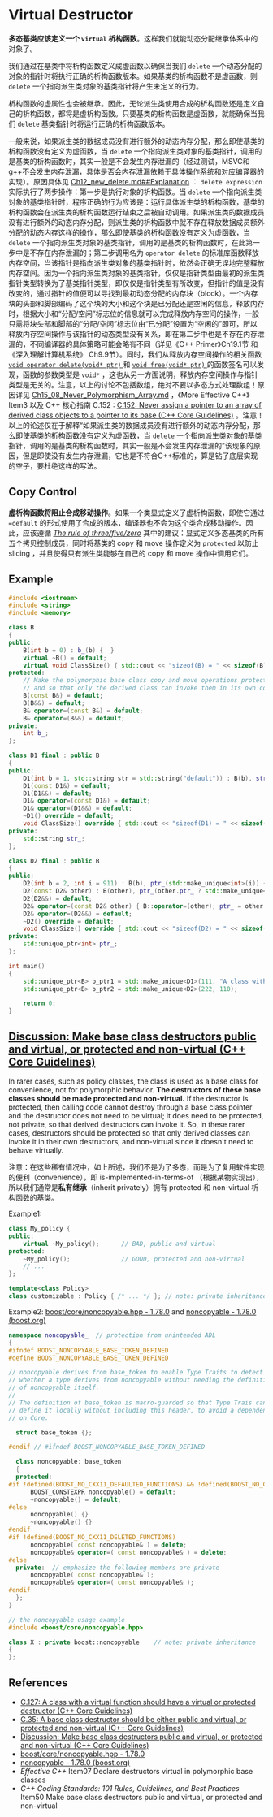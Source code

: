 # Virtual Destructor

**多态基类应该定义一个 `virtual` 析构函数**。这样我们就能动态分配继承体系中的对象了。

我们通过在基类中将析构函数定义成虚函数以确保当我们 `delete` 一个动态分配的对象的指针时将执行正确的析构函数版本。如果基类的析构函数不是虚函数，则 `delete` 一个指向派生类对象的基类指针将产生未定义的行为。

析构函数的虚属性也会被继承。因此，无论派生类使用合成的析构函数还是定义自己的析构函数，都将是虚析构函数。只要基类的析构函数是虚函数，就能确保当我们 `delete` 基类指针时将运行正确的析构函数版本。

一般来说，如果派生类的数据成员没有进行额外的动态内存分配，那么即使基类的析构函数没有定义为虚函数，当 `delete` 一个指向派生类对象的基类指针，调用的是基类的析构函数时，其实一般是不会发生内存泄漏的（经过测试，MSVC和g++不会发生内存泄漏，具体是否会内存泄漏依赖于具体操作系统和对应编译器的实现）。原因具体见 [Ch12_new_delete.md##Explanation](../Ch12_DynamicMemory/Ch12_new_delete.md#explanation) ： `delete expression` 实际执行了两步操作：第一步是执行对象的析构函数。当 `delete` 一个指向派生类对象的基类指针时，程序正确的行为应该是：运行具体派生类的析构函数，基类的析构函数会在派生类的析构函数运行结束之后被自动调用。如果派生类的数据成员没有进行额外的动态内存分配，则派生类的析构函数中就不存在释放数据成员额外分配的动态内存这样的操作，那么即使基类的析构函数没有定义为虚函数，当 `delete` 一个指向派生类对象的基类指针，调用的是基类的析构函数时，在此第一步中是不存在内存泄漏的；第二步调用名为 `operator delete` 的标准库函数释放内存空间，当该指针是指向派生类对象的基类指针时，依然会正确无误地完整释放内存空间。因为一个指向派生类对象的基类指针，仅仅是指针类型由最初的派生类指针类型转换为了基类指针类型，即仅仅是指针类型有所改变，但指针的值是没有改变的，通过指针的值便可以寻找到最初动态分配的内存块（block）。一个内存块的头部和脚部编码了这个块的大小和这个块是已分配还是空闲的信息，释放内存时，根据大小和“分配/空闲”标志位的信息就可以完成释放内存空间的操作，一般只需将块头部和脚部的“分配/空闲”标志位由“已分配”设置为“空闲的”即可，所以释放内存空间操作与该指针的动态类型没有关系，即在第二步中也是不存在内存泄漏的，不同编译器的具体策略可能会略有不同（详见《C++ Primer》Ch19.1节 和《深入理解计算机系统》 Ch9.9节）。同时，我们从释放内存空间操作的相关函数 [`void operator delete(void* ptr)` ](https://en.cppreference.com/w/cpp/memory/new/operator_delete)和 [`void free(void* ptr)` ](https://en.cppreference.com/w/cpp/memory/c/free)的函数签名可以发现，函数的参数类型是 `void*` ，这也从另一方面说明，释放内存空间操作与指针类型是无关的。注意，以上的讨论不包括数组，绝对不要以多态方式处理数组！原因详见 [Ch15_08_Never_Polymorphism_Array.md](./Ch15_08_Never_Polymorphism_Array.md) ，《More Effective C++》Item3 以及 C++ 核心指南 C.152 : [C.152: Never assign a pointer to an array of derived class objects to a pointer to its base (C++ Core Guidelines)](http://isocpp.github.io/CppCoreGuidelines/CppCoreGuidelines#Rh-array) 。注意！以上的论述仅在于解释“如果派生类的数据成员没有进行额外的动态内存分配，那么即使基类的析构函数没有定义为虚函数，当 `delete` 一个指向派生类对象的基类指针，调用的是基类的析构函数时，其实一般是不会发生内存泄漏的”该现象的原因，但是即使没有发生内存泄漏，它也是不符合C++标准的，算是钻了底层实现的空子，要杜绝这样的写法。

## Copy Control

**虚析构函数将阻止合成移动操作**。如果一个类显式定义了虚析构函数，即使它通过 `=default` 的形式使用了合成的版本，编译器也不会为这个类合成移动操作。因此，应该遵循 [*The rule of three/five/zero*](../Ch13_CopyControl/Ch13_01_The_rule_of_three_five_zero.md) 其中的建议：显式定义多态基类的所有五个拷贝控制成员，同时将基类的 copy 和 move 操作定义为 `protected` 以防止 slicing ，并且使得只有派生类能够在自己的 copy 和 move 操作中调用它们。

## Example

```cpp
#include <iostream>
#include <string>
#include <memory>

class B
{
public:
	B(int b = 0) : b_(b) {  }
	virtual ~B() = default;
	virtual void ClassSize() { std::cout << "sizeof(B) = " << sizeof(B) << std::endl; }
protected:
	// Make the polymorphic base class copy and move operations protected to prevent slicing, 
	// and so that only the derived class can invoke them in its own copy and move operations.
	B(const B&) = default;
	B(B&&) = default;
	B& operator=(const B&) = default;
	B& operator=(B&&) = default;
private:
	int b_;
};

class D1 final : public B
{
public:
	D1(int b = 1, std::string str = std::string("default")) : B(b), str_(str) {  }
	D1(const D1&) = default;
	D1(D1&&) = default;
	D1& operator=(const D1&) = default;
	D1& operator=(D1&&) = default;
	~D1() override = default;
	void ClassSize() override { std::cout << "sizeof(D1) = " << sizeof(D1) << std::endl; }
private:
	std::string str_;
};

class D2 final : public B
{
public:
	D2(int b = 2, int i = 911) : B(b), ptr_(std::make_unique<int>(i)) {  }
	D2(const D2& other) : B(other), ptr_(other.ptr_ ? std::make_unique<int>(*other.ptr_) : nullptr) {  }
	D2(D2&&) = default;
	D2& operator=(const D2& other) { B::operator=(other); ptr_ = other.ptr_ ? std::make_unique<int>(*other.ptr_) : nullptr; return *this; }
	D2& operator=(D2&&) = default;
	~D2() override = default;
	void ClassSize() override { std::cout << "sizeof(D2) = " << sizeof(D2) << std::endl; }
private:
	std::unique_ptr<int> ptr_;
};

int main()
{
	std::unique_ptr<B> b_ptr1 = std::make_unique<D1>(111, "A class with a virtual function should have a virtual or protected destructor");
	std::unique_ptr<B> b_ptr2 = std::make_unique<D2>(222, 110);

	return 0;
}
```



## [Discussion: Make base class destructors public and virtual, or protected and non-virtual (C++ Core Guidelines)](http://isocpp.github.io/CppCoreGuidelines/CppCoreGuidelines#Sd-dtor)

In rarer cases, such as policy classes, the class is used as a base class for convenience, not for polymorphic behavior. **The destructors of these base classes should be made protected and non-virtual.** If the destructor is protected, then calling code cannot destroy through a base class pointer and the destructor does not need to be virtual; it does need to be protected, not private, so that derived destructors can invoke it. So, in these rarer cases, destructors should be protected so that only derived classes can invoke it in their own destructors, and non-virtual since it doesn't need to behave virtually.

注意：在这些稀有情况中，如上所述，我们不是为了多态，而是为了复用软件实现的便利（convenience），即 is-implemented-in-terms-of （根据某物实现出），所以我们通常是**私有继承**（inherit privately）拥有 protected 和 non-virtual 析构函数的基类。

Example1: 

```cpp
class My_policy {
public:
    virtual ~My_policy();      // BAD, public and virtual
protected:
    ~My_policy();              // GOOD, protected and non-virtual
    // ...
};

template<class Policy>
class customizable : Policy { /* ... */ }; // note: private inheritance
```



Example2: [boost/core/noncopyable.hpp - 1.78.0](https://www.boost.org/doc/libs/1_78_0/boost/core/noncopyable.hpp) and [noncopyable - 1.78.0 (boost.org)](https://www.boost.org/doc/libs/1_78_0/libs/core/doc/html/core/noncopyable.html) 

```cpp
namespace noncopyable_  // protection from unintended ADL
{
#ifndef BOOST_NONCOPYABLE_BASE_TOKEN_DEFINED
#define BOOST_NONCOPYABLE_BASE_TOKEN_DEFINED

// noncopyable derives from base_token to enable Type Traits to detect
// whether a type derives from noncopyable without needing the definition
// of noncopyable itself.
//
// The definition of base_token is macro-guarded so that Type Trais can
// define it locally without including this header, to avoid a dependency
// on Core.

  struct base_token {};

#endif // #ifndef BOOST_NONCOPYABLE_BASE_TOKEN_DEFINED

  class noncopyable: base_token
  {
  protected:
#if !defined(BOOST_NO_CXX11_DEFAULTED_FUNCTIONS) && !defined(BOOST_NO_CXX11_NON_PUBLIC_DEFAULTED_FUNCTIONS)
      BOOST_CONSTEXPR noncopyable() = default;
      ~noncopyable() = default;
#else
      noncopyable() {}
      ~noncopyable() {}
#endif
#if !defined(BOOST_NO_CXX11_DELETED_FUNCTIONS)
      noncopyable( const noncopyable& ) = delete;
      noncopyable& operator=( const noncopyable& ) = delete;
#else
  private:  // emphasize the following members are private
      noncopyable( const noncopyable& );
      noncopyable& operator=( const noncopyable& );
#endif
  };
}
```

```cpp
// the noncopyable usage example
#include <boost/core/noncopyable.hpp>

class X : private boost::noncopyable	// note: private inheritance
{
};
```



## References

- [C.127: A class with a virtual function should have a virtual or protected destructor (C++ Core Guidelines)](http://isocpp.github.io/CppCoreGuidelines/CppCoreGuidelines#Rh-dtor)
- [C.35: A base class destructor should be either public and virtual, or protected and non-virtual (C++ Core Guidelines)](http://isocpp.github.io/CppCoreGuidelines/CppCoreGuidelines#Rc-dtor-virtual)
- [Discussion: Make base class destructors public and virtual, or protected and non-virtual (C++ Core Guidelines)](http://isocpp.github.io/CppCoreGuidelines/CppCoreGuidelines#Sd-dtor)
- [boost/core/noncopyable.hpp - 1.78.0](https://www.boost.org/doc/libs/1_78_0/boost/core/noncopyable.hpp)
- [noncopyable - 1.78.0 (boost.org)](https://www.boost.org/doc/libs/1_78_0/libs/core/doc/html/core/noncopyable.html)
- *Effective C++* Item07 Declare destructors virtual in polymorphic base classes
- *C++ Coding Standards: 101 Rules, Guidelines, and Best Practices* Item50 Make base class destructors public and virtual, or protected and non-virtual
